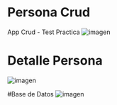 # Persona Crud
App Crud - Test Practica
![imagen](https://user-images.githubusercontent.com/129240782/228410963-b49c6162-ff2c-4c5e-a0ee-1d5da13305bc.png)

# Detalle Persona
![imagen](https://user-images.githubusercontent.com/129240782/228411336-79d22c77-f259-4f2e-b3b0-026d7d298701.png)

#Base de Datos
![imagen](https://user-images.githubusercontent.com/129240782/228411777-4868a3f0-c618-45cd-807d-382bcec04cc7.png)

